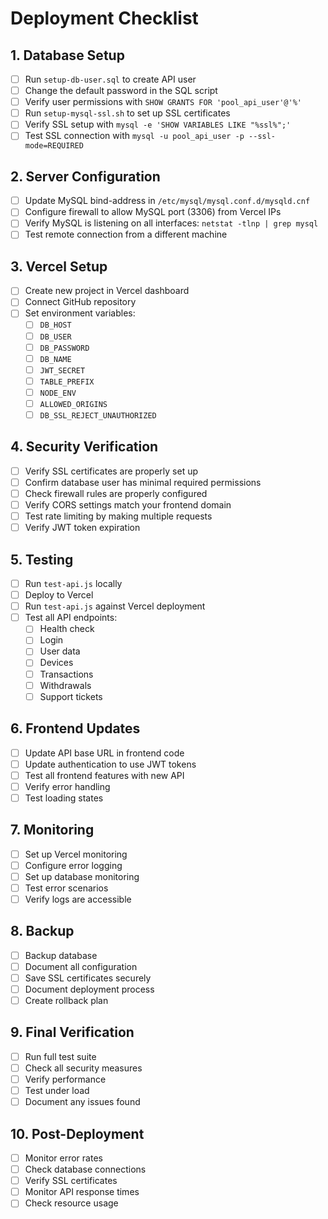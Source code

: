 # Deployment Checklist

## 1. Database Setup
- [ ] Run `setup-db-user.sql` to create API user
- [ ] Change the default password in the SQL script
- [ ] Verify user permissions with `SHOW GRANTS FOR 'pool_api_user'@'%'`
- [ ] Run `setup-mysql-ssl.sh` to set up SSL certificates
- [ ] Verify SSL setup with `mysql -e 'SHOW VARIABLES LIKE "%ssl%";'`
- [ ] Test SSL connection with `mysql -u pool_api_user -p --ssl-mode=REQUIRED`

## 2. Server Configuration
- [ ] Update MySQL bind-address in `/etc/mysql/mysql.conf.d/mysqld.cnf`
- [ ] Configure firewall to allow MySQL port (3306) from Vercel IPs
- [ ] Verify MySQL is listening on all interfaces: `netstat -tlnp | grep mysql`
- [ ] Test remote connection from a different machine

## 3. Vercel Setup
- [ ] Create new project in Vercel dashboard
- [ ] Connect GitHub repository
- [ ] Set environment variables:
  - [ ] `DB_HOST`
  - [ ] `DB_USER`
  - [ ] `DB_PASSWORD`
  - [ ] `DB_NAME`
  - [ ] `JWT_SECRET`
  - [ ] `TABLE_PREFIX`
  - [ ] `NODE_ENV`
  - [ ] `ALLOWED_ORIGINS`
  - [ ] `DB_SSL_REJECT_UNAUTHORIZED`

## 4. Security Verification
- [ ] Verify SSL certificates are properly set up
- [ ] Confirm database user has minimal required permissions
- [ ] Check firewall rules are properly configured
- [ ] Verify CORS settings match your frontend domain
- [ ] Test rate limiting by making multiple requests
- [ ] Verify JWT token expiration

## 5. Testing
- [ ] Run `test-api.js` locally
- [ ] Deploy to Vercel
- [ ] Run `test-api.js` against Vercel deployment
- [ ] Test all API endpoints:
  - [ ] Health check
  - [ ] Login
  - [ ] User data
  - [ ] Devices
  - [ ] Transactions
  - [ ] Withdrawals
  - [ ] Support tickets

## 6. Frontend Updates
- [ ] Update API base URL in frontend code
- [ ] Update authentication to use JWT tokens
- [ ] Test all frontend features with new API
- [ ] Verify error handling
- [ ] Test loading states

## 7. Monitoring
- [ ] Set up Vercel monitoring
- [ ] Configure error logging
- [ ] Set up database monitoring
- [ ] Test error scenarios
- [ ] Verify logs are accessible

## 8. Backup
- [ ] Backup database
- [ ] Document all configuration
- [ ] Save SSL certificates securely
- [ ] Document deployment process
- [ ] Create rollback plan

## 9. Final Verification
- [ ] Run full test suite
- [ ] Check all security measures
- [ ] Verify performance
- [ ] Test under load
- [ ] Document any issues found

## 10. Post-Deployment
- [ ] Monitor error rates
- [ ] Check database connections
- [ ] Verify SSL certificates
- [ ] Monitor API response times
- [ ] Check resource usage 